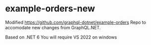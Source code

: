 # example-orders-new

Modified https://github.com/graphql-dotnet/example-orders Repo to accomodate new changes from GraphQL.NET.

Based on .NET 6
You will require VS 2022 on windows
